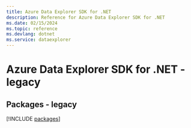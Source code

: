 ```yaml
---
title: Azure Data Explorer SDK for .NET
description: Reference for Azure Data Explorer SDK for .NET
ms.date: 02/15/2024
ms.topic: reference
ms.devlang: dotnet
ms.service: dataexplorer
---
```

# Azure Data Explorer SDK for .NET - legacy
## Packages - legacy
[!INCLUDE [packages](data-explorer-index.md)]